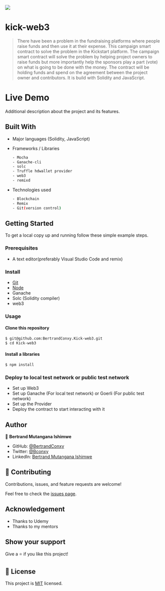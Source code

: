 ![](https://img.shields.io/badge/SmartContract)
# kick-web3
> There have been a problem in the fundraising platforms where people raise funds and then use it at their expense. This campaign smart contract to solve the problem in the Kickstart platform. The campaign smart contract will solve the problem by helping project owners to raise funds but more importantly help the sponsors play a part (vote) on what is going to be done with the money. The contract will be holding funds and spend on the agreement between the project owner and contributors. It is build with Solidity and JavaScript.

# Live Demo

[](https://kick-web3.netlify.app/)


Additional description about the project and its features.

## Built With

- Major languages (Solidity, JavaScript)

- Frameworks / Libraries
  ```bash
  - Mocha
  - Ganache-cli
  - solc
  - Truffle hdwallet provider
  - web3
  - remixd
  ```

- Technologies used 
  
  ``` bash
  - Blockchain
  - Remix
  - Git(version control)
  ```

## Getting Started

To get a local copy up and running follow these simple example steps.

### Prerequisites
 - A text editor(preferably Visual Studio Code and remix)

### Install
  -  [Git](https://git-scm.com/downloads)
  -  [Node](https://nodejs.org/en/download/)
  - Ganache
  - Solc (Solidity compiler)
  - web3

### Usage
#### Clone this repository

```bash
$ git@github.com:BertrandConxy.Kick-web3.git
$ cd Kick-web3
```
#### Install a libraries

```bash
$ npm install
```

### Deploy to local test network or public test network
- Set up Web3
- Set up Ganache (For local test network) or Goerli (For public test network)
- Set up the Provider
- Deploy the contract to start interacting with it

## Author

👤 **Bertrand Mutangana Ishimwe**

- GitHub: [@BertrandConxy](https://github.com/BertrandConxy)
- Twitter: [@Bconxy](https://twitter.com/BertrandMutanga)
- LinkedIn: [Bertrand Mutangana Ishimwe](https://www.linkedin.com/in/bertrandmutangana)

## 🤝 Contributing

Contributions, issues, and feature requests are welcome!

Feel free to check the [issues page](https://github.com/BertrandConxy/Kick-web3/issues).

## Acknowledgement
- Thanks to Udemy
- Thanks to my mentors

## Show your support

Give a ⭐️ if you like this project!

## 📝 License

This project is [MIT](https://opensource.org/licenses/MIT) licensed.
